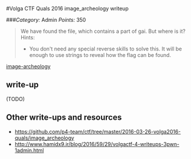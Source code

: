 #Volga CTF Quals 2016 image_archeology writeup

###*Category:* Admin *Points:* 350

> We have found the file, which contains a part of gai. But where is it?
> Hints:
> * You don't need any special reverse skills to solve this. It will be enough to use strings to reveal how the flag can be found.

[image-archeology](admin/image_archeology-350/image-archeology)

## write-up

(TODO)

## Other write-ups and resources

* <https://github.com/p4-team/ctf/tree/master/2016-03-26-volga2016-quals/image_archeology>
* <http://www.hamidx9.ir/blog/2016/59/29/volgactf-4-writeups-3pwn-1admin.html>
